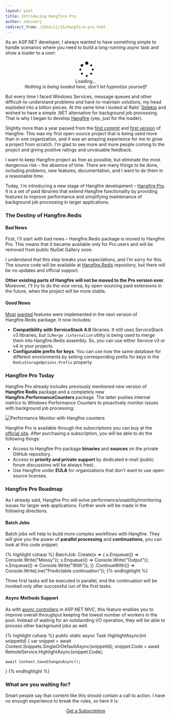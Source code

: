 ```yaml
---
layout: post
title: Introducing Hangfire Pro
author: odinserj
redirect_from: /2014/11/15/hangfire-pro.html
---
```


As an ASP.NET developer, I always wanted to have something simple to handle scenarios where you need to build a long-running async task and show a loader to a user:

<p style="text-align: center">
    <img src="/img/ajax-loader.gif" alt="Loader" style="width:54px;display:inline;margin-bottom:0;">
    <br>
    Loading…  
    <br>
    <em>Nothing is being loaded here, don't let hypnotize yourself!</em>
</p>

But every time I faced Windows Services, message queues and other difficult-to-understand problems and hard-to-maintain solutions, my head exploded into a billion pieces. At the same time I looked at Rails' [Sidekiq](http://sidekiq.org) and wished to have a simple .NET alternative for background job processing. That is why I began to develop [Hangfire](http://hangfire.io) (yep, just for the loader).

Slightly more than a year passed from the [first commit](https://github.com/HangfireIO/Hangfire/tree/d58a619ebc487ef28bef8c6e7f4df8e1d51ee8c5) and [first version](https://www.nuget.org/packages/Hangfire/0.1.0) of Hangfire. This was my first open-source project that is being used more than in one organization, and it was an amazing experience for me to grow a project from scratch. I'm glad to see more and more people coming to the project and giving positive ratings and unvaluable feedback.

I want to keep Hangfire project as free as possible, but eliminate the most dangerous risk – the absence of time. There are many things to be done, including problems, new features, documentation, and I want to do them in a reasonable time.

Today, I'm introducing a new stage of Hangfire development – [Hangfire Pro](http://hangfire.io/pro/). It is a set of paid libraries that extend Hangfire functionality by providing features to improve performance and simplifying maintenance of background job processing in larger applications.

### The Destiny of Hangfire.Redis

#### Bad News

First, I'll start with bad news – Hangfire.Redis package is moved to Hangfire Pro. This means that it became available only for Pro users and will be removed from public NuGet Gallery soon. 

I understand that this step breaks your expectations, and I'm sorry for this. The source code will be available at [Hangfire.Redis](https://github.com/HangfireIO/Hangfire.Redis) repository, but there will be no updates and official support.

**Other existing parts of Hangfire will not be moved to the Pro version ever**. Moreover, I'll try to do the vice versa, by open-sourcing paid extensions in the future, when the project will be more stable.

#### Good News

[Most](https://github.com/HangfireIO/Hangfire/issues/122) [wanted](https://github.com/HangfireIO/Hangfire/issues/195) features were implemented in the next version of Hangfire.Redis package. It now includes:

* **Compatibility with ServiceStack 4.0** libraries. It still uses ServiceStack v3 libraries, but `ILMerge /internalize` utility is being used to merge them into Hangfire.Redis assembly. So, you can use either Service v3 or v4 in your projects.
* **Configurable prefix for keys**. You can use now the same database for different environments by setting corresponding prefix for keys in the `RedisStorageOptions.Prefix` property.

### Hangfire Pro Today

Hangfire Pro already includes previously mentioned new version of **Hangfire Redis** package and a completely new **Hangfire.PerformanceCounters** package. The latter pushes internal metrics to Windows Performance Counters to proactively monitor issues with background job processing:

![Performance Monitor with Hangfire counters](http://hangfire.io/img/perfmon.png)

Hangfire Pro is available through the subscriptions you can buy at the [official site](http://hangfire.io/subscriptions/). After purchasing a subscription, you will be able to do the following things:

* Access to Hangfire Pro package **binaries** and **sources** on the private GitHub repository.
* Access to **priority and private support** by dedicated e-mail (public forum discussions will be always free).
* Use Hangfire under **EULA** for organizations that don't want to use open-source licenses.

### Hangfire Pro Roadmap

As I already said, Hangfire Pro will solve performance/usability/monitoring issues for larger web applications. Further work will be made in the following directions.

#### Batch Jobs

Batch jobs will help to build more complex workflows with Hangfire. They will give you the power of **parallel processing** and **continuations**, you can look at this code snippet:

{% highlight csharp %}
BatchJob
    .Create(x =>
    {
        x.Enqueue(() => Console.Write("Messy"));
        x.Enqueue(() => Console.Write("Output"));
        x.Enqueue(() => Console.Write("With"));
    })
    .ContinueWith(() => Console.WriteLine("Predictable continuation"));
{% endhighlight %}

Three first tasks will be executed in parallel, end the continuation will be invoked only after successful run of the first tasks.

#### Async Methods Support

As with [async controllers](http://msdn.microsoft.com/en-us/library/ee728598(v=vs.100).aspx) in ASP.NET MVC, this feature enables you to improve overall throughput keeping the lowest number of workers in the pool. Instead of waiting for an outstanding I/O operation, they will be able to process other background jobs as well.

{% highlight csharp %}
public static async Task HighlightAsync(int snippetId)
{
    var snippet = await Context.Snippets.SingleOrDefaultAsync(snippetId);
    snippet.Code = await RemoteService.HighlightAsync(snippet.Code);

    await Context.SaveChangesAsync();
}
{% endhighlight %}

### What are you waiting for?

Smart people say that content like this should contain a call to action. I have no enough experience to break the rules, so here it is:

<div style="text-align: center;">
    <a class="btn btn-lg btn-success" href="http://hangfire.io/subscriptions/">Get a Subscription</a>
</div>